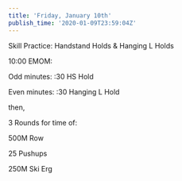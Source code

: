 ```yaml
---
title: 'Friday, January 10th'
publish_time: '2020-01-09T23:59:04Z'
---
```


Skill Practice: Handstand Holds & Hanging L Holds

10:00 EMOM:

Odd minutes: :30 HS Hold

Even minutes: :30 Hanging L Hold

then,

3 Rounds for time of:

500M Row

25 Pushups

250M Ski Erg
